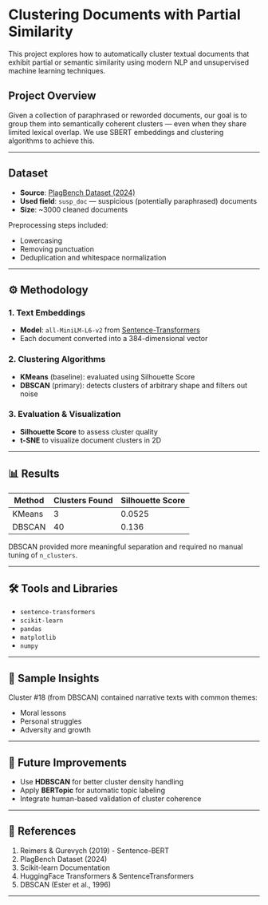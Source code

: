 # Clustering Documents with Partial Similarity

This project explores how to automatically cluster textual documents that exhibit partial or semantic similarity using modern NLP and unsupervised machine learning techniques.

## Project Overview

Given a collection of paraphrased or reworded documents, our goal is to group them into semantically coherent clusters — even when they share limited lexical overlap. We use SBERT embeddings and clustering algorithms to achieve this.

---

## Dataset

- **Source**: [PlagBench Dataset (2024)](https://github.com/Brit7777/plagbench)
- **Used field**: `susp_doc` — suspicious (potentially paraphrased) documents
- **Size**: ~3000 cleaned documents

Preprocessing steps included:
- Lowercasing
- Removing punctuation
- Deduplication and whitespace normalization

---

## ⚙️ Methodology

### 1. Text Embeddings
- **Model**: `all-MiniLM-L6-v2` from [Sentence-Transformers](https://www.sbert.net/)
- Each document converted into a 384-dimensional vector

### 2. Clustering Algorithms
- **KMeans** (baseline): evaluated using Silhouette Score
- **DBSCAN** (primary): detects clusters of arbitrary shape and filters out noise

### 3. Evaluation & Visualization
- **Silhouette Score** to assess cluster quality
- **t-SNE** to visualize document clusters in 2D

---

## 📊 Results

| Method   | Clusters Found | Silhouette Score |
|----------|----------------|------------------|
| KMeans   | 3              | 0.0525           |
| DBSCAN   | 40             | 0.136            |

DBSCAN provided more meaningful separation and required no manual tuning of `n_clusters`.

---

## 🛠️ Tools and Libraries

- `sentence-transformers`
- `scikit-learn`
- `pandas`
- `matplotlib`
- `numpy`

---

## 🧠 Sample Insights

Cluster #18 (from DBSCAN) contained narrative texts with common themes:
- Moral lessons
- Personal struggles
- Adversity and growth

---

## 🚀 Future Improvements

- Use **HDBSCAN** for better cluster density handling
- Apply **BERTopic** for automatic topic labeling
- Integrate human-based validation of cluster coherence

---

## 📄 References

1. Reimers & Gurevych (2019) - Sentence-BERT  
2. PlagBench Dataset (2024)  
3. Scikit-learn Documentation  
4. HuggingFace Transformers & SentenceTransformers  
5. DBSCAN (Ester et al., 1996)

---
